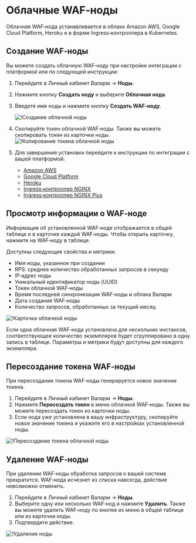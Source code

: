 # Облачные WAF‑ноды

Облачная WAF‑нода устанавливается в облако Amazon AWS, Google Cloud Platform, Heroku и в форме Ingress‑контроллера в Kubernetes.

## Создание WAF‑ноды

Вы можете создать облачную WAF‑ноду при настройке интеграции с платформой или по следующей инструкции:

1. Перейдите в Личный кабинет Валарм → **Ноды**.
2. Нажмите кнопку **Создать ноду** и выберите **Облачная нода**.
3. Введите имя ноды и нажмите кнопку **Создать WAF‑ноду**.

    ![!Создание облачной ноды](../../images/user-guides/nodes/create-cloud-node.png)
4. Скопируйте токен облачной WAF‑ноды. Также вы можете скопировать токен из карточки ноды.
    ![!Копирование токена облачной ноды](../../images/user-guides/nodes/copy-cloud-node-token.png)
5. Для завершения установки перейдите к инструкции по интеграции с вашей платформой:
    * [Amazon AWS](../../admin-ru/installation-ami-ru.md)
    * [Google Cloud Platform](../../admin-ru/installation-gcp-ru.md)
    * [Heroku](../../admin-ru/installation-heroku-ru.md)
    * [Ingress‑контроллер NGINX](../../admin-ru/installation-kubernetes-ru.md)
    * [Ingress‑контроллер NGINX Plus](../../admin-ru/installation-guides/ingress-plus/introduction.md)

## Просмотр информации о WAF‑ноде

Информация об установленной WAF‑ноде отображается в общей таблице и в карточке каждой WAF‑ноды. Чтобы открыть карточку, нажмите на WAF‑ноду в таблице.

Доступны следующие свойства и метрики:

* Имя ноды, указанное при создании
* RPS: среднее количество обработанных запросов в секунду
* IP‑адрес ноды
* Уникальный идентификатор ноды (UUID)
* Токен облачной WAF‑ноды
* Время последней синхронизации WAF‑ноды и облака Валарм
* Дата создания WAF‑ноды
* Количество запросов, обработанных за текущий месяц

![!Карточка облачной ноды](../../images/user-guides/nodes/view-cloud-node.png)

Если одна облачная WAF‑нода установлена для нескольких инстансов, соответствующее количество экземпляров будет сгруппировано в одну запись в таблице. Параметры и метрики будут доступны для каждого экземпляра.

## Пересоздание токена WAF‑ноды

При пересоздании токена WAF‑ноды генерируется новое значение токена.

1. Перейдите в Личный кабинет Валарм → **Ноды**.
2. Нажмите **Пересоздать токен** в меню облачной WAF‑ноды. Также вы можете пересоздать токен из карточки ноды.
3. Если нода уже установлена в вашу инфраструктуру, скопируйте новое значение токена и укажите его в настройках установленной ноды.

![!Пересоздание токена облачной ноды](../../images/user-guides/nodes/generate-new-token.png)

## Удаление WAF‑ноды

При удалении WAF‑ноды обработка запросов к вашей системе прекратится. WAF‑нода исчезнет из списка навсегда, действие невозможно отменить.

1. Перейдите в Личный кабинет Валарм → **Ноды**.
2. Выберите одну или несколько WAF‑нод и нажмите **Удалить**. Также вы можете удалить WAF‑ноду по кнопке из меню в общей таблице или из карточки ноды.
3. Подтвердите действие.

![!Удаление ноды](../../images/user-guides/nodes/delete-node.png)
